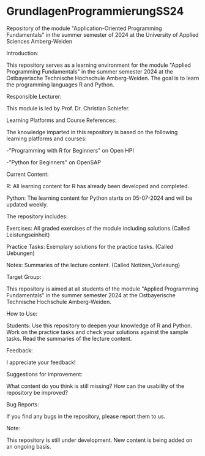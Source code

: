 # GrundlagenProgrammierungSS24
Repository of the module "Application-Oriented Programming Fundamentals" in the summer semester of 2024 at the University of Applied Sciences Amberg-Weiden

Introduction:

This repository serves as a learning environment for the module "Applied Programming Fundamentals" in the summer semester 2024 at the Ostbayerische Technische Hochschule Amberg-Weiden. The goal is to learn the programming languages R and Python.


Responsible Lecturer:

This module is led by Prof. Dr. Christian Schiefer.


Learning Platforms and Course References:

The knowledge imparted in this repository is based on the following learning platforms and courses:
  
  -"Programming with R for Beginners" on Open HPI
  
  -"Python for Beginners" on OpenSAP


Current Content:

R: All learning content for R has already been developed and completed.

Python: The learning content for Python starts on 05-07-2024 and will be updated weekly.


The repository includes:

Exercises: All graded exercises of the module including solutions.(Called Leistungseinheit)

Practice Tasks: Exemplary solutions for the practice tasks. (Called Uebungen)

Notes: Summaries of the lecture content. (Called Notizen_Vorlesung)


Target Group:

This repository is aimed at all students of the module "Applied Programming Fundamentals" in the summer semester 2024 at the Ostbayerische Technische Hochschule Amberg-Weiden.


How to Use:

Students:
Use this repository to deepen your knowledge of R and Python.
Work on the practice tasks and check your solutions against the sample tasks.
Read the summaries of the lecture content.


Feedback:

I appreciate your feedback!


Suggestions for improvement:

What content do you think is still missing?
How can the usability of the repository be improved?


Bug Reports:

If you find any bugs in the repository, please report them to us.


Note:

This repository is still under development. New content is being added on an ongoing basis.

